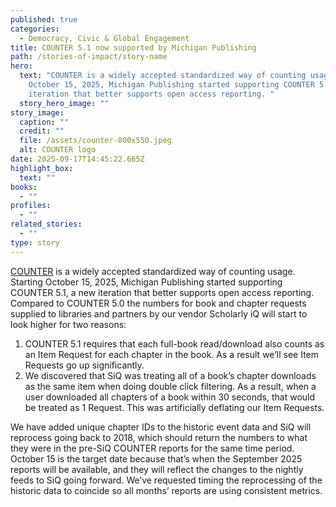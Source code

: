 ```yaml
---
published: true
categories:
  - Democracy, Civic & Global Engagement
title: COUNTER 5.1 now supported by Michigan Publishing
path: /stories-of-impact/story-name
hero:
  text: "COUNTER is a widely accepted standardized way of counting usage. Starting
    October 15, 2025, Michigan Publishing started supporting COUNTER 5.1, a new
    iteration that better supports open access reporting. "
  story_hero_image: ""
story_image:
  caption: ""
  credit: ""
  file: /assets/counter-800x550.jpeg
  alt: COUNTER logo
date: 2025-09-17T14:45:22.665Z
highlight_box:
  text: ""
books:
  - ""
profiles:
  - ""
related_stories:
  - ""
type: story
---
```

[COUNTER](https://www.countermetrics.org/) is a widely accepted standardized way of counting usage. Starting October 15, 2025, Michigan Publishing started supporting COUNTER 5.1, a new iteration that better supports open access reporting. Compared to COUNTER 5.0 the numbers for book and chapter requests supplied to libraries and partners by our vendor Scholarly iQ will start to look higher for two reasons:

1. COUNTER 5.1 requires that each full-book read/download also counts as an Item Request for each chapter in the book. As a result we’ll see Item Requests go up significantly. 
2. We discovered that SiQ was treating all of a book’s chapter downloads as the same item when doing double click filtering. As a result, when a user downloaded all chapters of a book within 30 seconds, that would be treated as 1 Request. This was artificially deflating our Item Requests. 

We have added unique chapter IDs to the historic event data and SiQ will reprocess going back to 2018, which should return the numbers to what they were in the pre-SiQ COUNTER reports for the same time period. October 15 is the target date because that’s when the September 2025 reports will be available, and they will reflect the changes to the nightly feeds to SiQ going forward. We’ve requested timing the reprocessing of the historic data to coincide so all months’ reports are using consistent metrics.